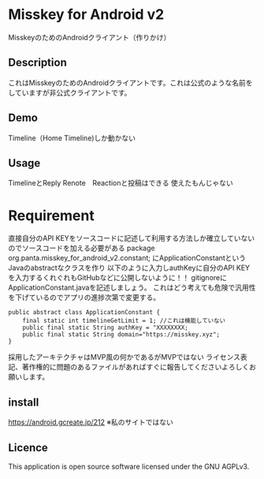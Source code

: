 # Misskey for Android v2
MisskeyのためのAndroidクライアント（作りかけ）
## Description
これはMisskeyのためのAndroidクライアントです。これは公式のような名前をしていますが非公式クライアントです。
## Demo
Timeline（Home Timeline)しか動かない
## Usage
TimelineとReply Renote　Reactionと投稿はできる
使えたもんじゃない

# Requirement
直接自分のAPI KEYをソースコードに記述して利用する方法しか確立していない
のでソースコードを加える必要がある
package org.panta.misskey_for_android_v2.constant;
にApplicationConstantというJavaのabstractなクラスを作り
以下のように入力しauthKeyに自分のAPI KEYを入力するくれぐれもGitHubなどに公開しないように！！
gitignoreにApplicationConstant.javaを記述しましょう。
これはどう考えても危険で汎用性を下げているのでアプリの進捗次第で変更する。
```
public abstract class ApplicationConstant {
    final static int timelineGetLimit = 1; //これは機能していない
    public final static String authKey = "XXXXXXXX;
    public final static String domain="https://misskey.xyz";
}
```

採用したアーキテクチャはMVP風の何かであるがMVPではない
ライセンス表記、著作権的に問題のあるファイルがあればすぐに報告してくださいよろしくお願いします。

## install
https://android.gcreate.jp/212 ※私のサイトではない

## Licence
This application is open source software licensed under the GNU AGPLv3.

